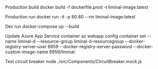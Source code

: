 Production build
docker build -f dockerfile.prod -t liminal-image:latest 

Production run
docker run -it -p 80:80 --rm liminal-image:latest


Dev run
docker-compose up --build

Update Azure App Service container
az webapp config container set --name liminal-d --resource-group liminal-d-resourcegroup --docker-registry-server-user 6959 
--docker-registry-server-password <password> --docker-custom-image-name 6959/liminal:<tag>


Test circuit breaker
node ./src/Components/CircuitBreaker.mock.js